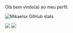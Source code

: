Olá bem vindo(a) ao meu perfil. 

![Mikaelsx GitHub stats](https://github-readme-stats.vercel.app/api?username=Mikaelsx&theme=shades-of-purple&show_icons=true)

<!--  <img align="center" alt="HTML" height="30" width="40" src="https://raw.githubusercontent.com/devicons/devicon/master/icons/html5/html5-original.svg"><img align="center" alt="CSS" height="30" width="40" src="https://raw.githubusercontent.com/devicons/devicon/master/icons/css3/css3-original.svg"> 
 -->
 <a href="https://www.instagram.com/shyxpm/" target="_blank"><img src="https://img.shields.io/badge/Instagram-E4405F?style=for-the-badge&logo=instagram&logoColor=white" target="_blank"></a> 
 <a href="https://www.linkedin.com/in/mikaelsxp/" target="_blank"><img src="https://img.shields.io/badge/-LinkedIn-%230077B5?style=for-the-badge&logo=linkedin&logoColor=white" target="_blank"></a>
<!--  <a href="https://www.gmail.com/mikaelsenai134@gmail.com/" target="_blank"><img src="https://img.shields.io/badge/Gmail-D14836?style=for-the-badge&logo=gmail&logoColor=white" target="_blank"></a> 
 -->

